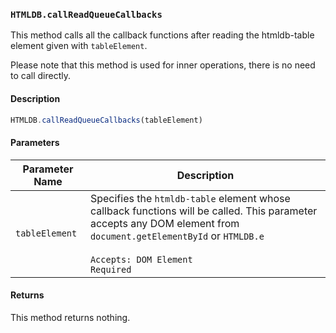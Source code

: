 ### `HTMLDB.callReadQueueCallbacks`

This method calls all the callback functions after reading the htmldb-table element given with `tableElement`.

Please note that this method is used for inner operations, there is no need to call directly.

#### Description

```javascript
HTMLDB.callReadQueueCallbacks(tableElement)
```

#### Parameters

| Parameter Name             | Description                               |
| -------------------------- | ----------------------------------------- |
| `tableElement` | Specifies the `htmldb-table` element whose callback functions will be called. This parameter accepts any DOM element from `document.getElementById` or `HTMLDB.e`<br><br>`Accepts: DOM Element`<br>`Required` |

#### Returns

This method returns nothing.